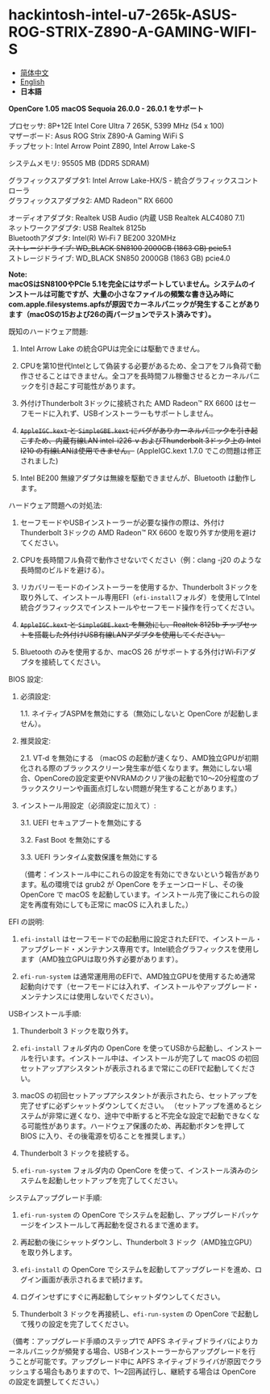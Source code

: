 # hackintosh-intel-u7-265k-ASUS-ROG-STRIX-Z890-A-GAMING-WIFI-S

- [简体中文](/./README.md)
- [English](/.github/README-en_us.md)
- **日本語**

**OpenCore 1.05**
**macOS Sequoia 26.0.0 - 26.0.1 をサポート**

プロセッサ: 8P+12E Intel Core Ultra 7 265K, 5399 MHz (54 x 100)  
マザーボード: Asus ROG Strix Z890-A Gaming WiFi S  
チップセット: Intel Arrow Point Z890, Intel Arrow Lake-S  

システムメモリ: 95505 MB (DDR5 SDRAM)  

グラフィックスアダプタ1: Intel Arrow Lake-HX/S - 統合グラフィックスコントローラ  
グラフィックスアダプタ2: AMD Radeon™ RX 6600  

オーディオアダプタ: Realtek USB Audio (内蔵 USB Realtek ALC4080 7.1)  
ネットワークアダプタ: USB Realtek 8125b  
Bluetoothアダプタ: Intel(R) Wi‑Fi 7 BE200 320MHz  
~~ストレージドライブ: WD_BLACK SN8100 2000GB (1863 GB) pcie5.1~~  
ストレージドライブ: WD_BLACK SN850 2000GB (1863 GB) pcie4.0   

**Note:**  
**macOSはSN8100やPCIe 5.1を完全にはサポートしていません。システムのインストールは可能ですが、大量の小さなファイルの頻繁な書き込み時にcom.apple.filesystems.apfsが原因でカーネルパニックが発生することがあります（macOSの15および26の両バージョンでテスト済みです）。**  


既知のハードウェア問題:

1. Intel Arrow Lake の統合GPUは完全には駆動できません。

2. CPUを第10世代Intelとして偽装する必要があるため、全コアをフル負荷で動作させることはできません。全コアを長時間フル稼働させるとカーネルパニックを引き起こす可能性があります。

3. 外付けThunderbolt 3ドックに接続された AMD Radeon™ RX 6600 はセーフモードに入れず、USBインストーラーもサポートしません。

4. ~~`AppleIGC.kext` と `SimpleGBE.kext` にバグがありカーネルパニックを引き起こすため、内蔵有線LAN intel-i226-v およびThunderbolt 3ドック上の Intel I210 の有線LANは使用できません。~~ (AppleIGC.kext 1.7.0 でこの問題は修正されました)  

5. Intel BE200 無線アダプタは無線を駆動できませんが、Bluetooth は動作します。


ハードウェア問題への対処法:

1. セーフモードやUSBインストーラーが必要な操作の際は、外付けThunderbolt 3ドックの AMD Radeon™ RX 6600 を取り外すか使用を避けてください。

2. CPUを長時間フル負荷で動作させないでください（例：clang -j20 のような長時間のビルドを避ける）。

3. リカバリーモードのインストーラーを使用するか、Thunderbolt 3ドックを取り外して、インストール専用EFI（`efi-install`フォルダ）を使用してIntel統合グラフィックスでインストールやセーフモード操作を行ってください。

4. ~~`AppleIGC.kext` と `SimpleGBE.kext` を無効にし、Realtek 8125b チップセットを搭載した外付けUSB有線LANアダプタを使用してください。~~

5. Bluetooth のみを使用するか、macOS 26 がサポートする外付けWi‑Fiアダプタを接続してください。


BIOS 設定:

1. 必須設定:

    1.1. ネイティブASPMを無効にする（無効にしないと OpenCore が起動しません）。

2. 推奨設定:

    2.1. VT‑d を無効にする
        （macOS の起動が速くなり、AMD独立GPUが初期化される際のブラックスクリーン発生率が低くなります。無効にしない場合、OpenCoreの設定変更やNVRAMのクリア後の起動で10〜20分程度のブラックスクリーンや画面点灯しない問題が発生することがあります。）

3. インストール用設定（必須設定に加えて）:

    3.1. UEFI セキュアブートを無効にする

    3.2. Fast Boot を無効にする

    3.3. UEFI ランタイム変数保護を無効にする

    （備考：インストール中にこれらの設定を有効にできないという報告があります。私の環境では grub2 が OpenCore をチェーンロードし、その後 OpenCore で macOS を起動しています。インストール完了後にこれらの設定を再度有効にしても正常に macOS に入れました。）


EFI の説明:

1. `efi-install` はセーフモードでの起動用に設定されたEFIで、インストール・アップグレード・メンテナンス専用です。Intel統合グラフィックスを使用します（AMD独立GPUは取り外す必要があります）。

2. `efi-run-system` は通常運用用のEFIで、AMD独立GPUを使用するため通常起動向けです（セーフモードには入れず、インストールやアップグレード・メンテナンスには使用しないでください）。


USBインストール手順:

1. Thunderbolt 3 ドックを取り外す。

2. `efi-install` フォルダ内の OpenCore を使ってUSBから起動し、インストールを行います。インストール中は、インストールが完了して macOS の初回セットアップアシスタントが表示されるまで常にこのEFIで起動してください。

3. macOS の初回セットアップアシスタントが表示されたら、セットアップを完了せずに必ずシャットダウンしてください。
    （セットアップを進めるとシステムが非常に遅くなり、途中で中断すると不完全な設定で起動できなくなる可能性があります。ハードウェア保護のため、再起動ボタンを押して BIOS に入り、その後電源を切ることを推奨します。）

4. Thunderbolt 3 ドックを接続する。

5. `efi-run-system` フォルダ内の OpenCore を使って、インストール済みのシステムを起動しセットアップを完了してください。


システムアップグレード手順:

1. `efi-run-system` の OpenCore でシステムを起動し、アップグレードパッケージをインストールして再起動を促されるまで進めます。

2. 再起動の後にシャットダウンし、Thunderbolt 3 ドック（AMD独立GPU）を取り外します。

3. `efi-install` の OpenCore でシステムを起動してアップグレードを進め、ログイン画面が表示されるまで続けます。

4. ログインせずにすぐに再起動してシャットダウンしてください。

5. Thunderbolt 3 ドックを再接続し、`efi-run-system` の OpenCore で起動して残りの設定を完了してください。

（備考：アップグレード手順のステップ1で APFS ネイティブドライバによりカーネルパニックが頻発する場合、USBインストーラーからアップグレードを行うことが可能です。アップグレード中に APFS ネイティブドライバが原因でクラッシュする場合もありますので、1〜2回再試行し、継続する場合は OpenCore の設定を調整してください。）
